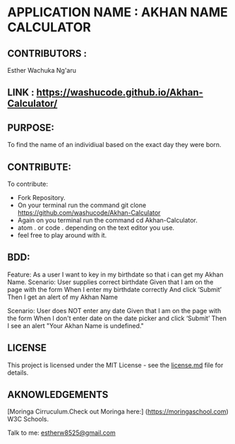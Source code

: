         

# APPLICATION NAME : AKHAN NAME CALCULATOR
    
## CONTRIBUTORS : 

Esther Wachuka Ng'aru

## LINK : https://washucode.github.io/Akhan-Calculator/

    
## PURPOSE: 
To find the name of an individiual based on the exact day they were born.
  
## CONTRIBUTE:

To contribute:
 * Fork Repository.
 * On your terminal run the command git clone https://github.com/washucode/Akhan-Calculator
 * Again on you terminal run the command cd Akhan-Calculator.
 * atom . or code . depending on the text editor you use.
 * feel free to play around with it.
 
## BDD:
Feature: As a user I want to key in my birthdate so that i can get my Akhan Name.
Scenario: User supplies correct birthdate
Given that I am  on the page with the form
When I enter my birthdate correctly
And click ‘Submit’
Then I get an alert of my Akhan Name

Scenario: User does NOT enter any date
Given that I am  on the page with the form
When I don't enter date on the date picker
and click ‘Submit’
Then I see an alert "Your Akhan Name is undefined."

## LICENSE

This project is licensed under the MIT License - see the [license.md](license.md) file for details.

## AKNOWLEDGEMENTS

[Moringa Cirruculum.Check out Moringa here:] (https://moringaschool.com)
W3C Schools.




Talk to me: estherw8525@gmail.com
